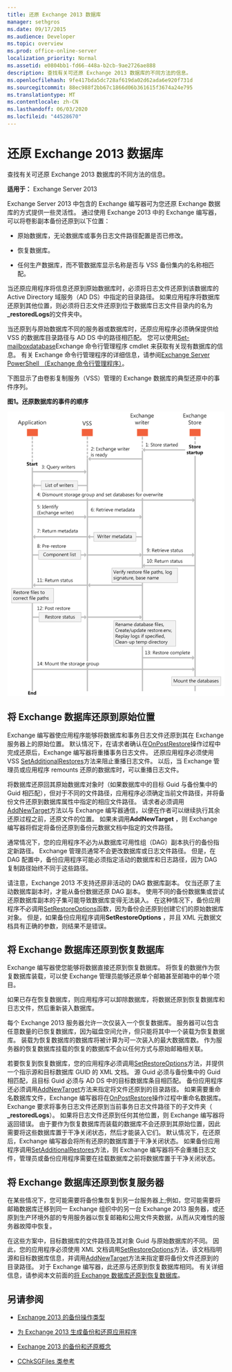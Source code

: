 ```yaml
---
title: 还原 Exchange 2013 数据库
manager: sethgros
ms.date: 09/17/2015
ms.audience: Developer
ms.topic: overview
ms.prod: office-online-server
localization_priority: Normal
ms.assetid: e0804bb1-fd66-448a-b2cb-9ae2726ae888
description: 查找有关可还原 Exchange 2013 数据库的不同方法的信息。
ms.openlocfilehash: 9fe417bda5dc728af619da02d62ada6e920f731d
ms.sourcegitcommit: 88ec988f2bb67c1866d06b361615f3674a24e795
ms.translationtype: MT
ms.contentlocale: zh-CN
ms.lasthandoff: 06/03/2020
ms.locfileid: "44528670"
---
```

# <a name="restoring-exchange-2013-databases"></a>还原 Exchange 2013 数据库

查找有关可还原 Exchange 2013 数据库的不同方法的信息。 
  
**适用于：** Exchange Server 2013 
  
Exchange Server 2013 中包含的 Exchange 编写器可为您还原 Exchange 数据库的方式提供一些灵活性。 通过使用 Exchange 2013 中的 Exchange 编写器，可以将卷影副本备份还原到以下位置：
  
- 原始数据库，无论数据库或事务日志文件路径配置是否已修改。
    
- 恢复数据库。
    
- 任何生产数据库，而不管数据库显示名称是否与 VSS 备份集内的名称相匹配。
    
当还原应用程序将信息还原到原始数据库时，必须将日志文件还原到该数据库的 Active Directory 域服务（AD DS）中指定的目录路径。 如果应用程序将数据库还原到其他位置，则必须将日志文件还原到位于数据库日志文件目录内的名为 **_restoredLogs**的文件夹中。 
  
当还原到与原始数据库不同的服务器或数据库时，还原应用程序必须确保提供给 VSS 的数据库目录路径与 AD DS 中的路径相匹配。 您可以使用[Set-mailboxdatabase](https://technet.microsoft.com/library/bb124924%28v=exchg.150%29.aspx)Exchange 命令行管理程序 cmdlet 来获取有关现有数据库的信息。 有关 Exchange 命令行管理程序的详细信息，请参阅[Exchange Server PowerShell （Exchange 命令行管理程序）](https://docs.microsoft.com/powershell/exchange/exchange-server/exchange-management-shell?view=exchange-ps)。 
  
下图显示了由卷影复制服务（VSS）管理的 Exchange 数据库的典型还原中的事件序列。
  
**图1。还原数据库的事件的顺序**

![此图显示恢复过程的事件序列。该序列从 Exchange 存储启动开始，然后是继续经历 Exchange 编写器、VSS 和客户端应用程序之间的多个步骤。](media/VSS_StoreWriterRestore.gif)
  
## <a name="restoring-exchange-databases-to-the-original-location"></a>将 Exchange 数据库还原到原始位置
<a name="bk_OriginalLocation"> </a>

Exchange 编写器使应用程序能够将数据库和事务日志文件还原到其在 Exchange 服务器上的原始位置。 默认情况下，在请求者确认在[OnPostRestore](https://msdn.microsoft.com/library/windows/desktop/aa381566%28v=vs.85%29.aspx)操作过程中完成还原后，Exchange 编写器将重播事务日志文件。 还原应用程序必须使用 VSS [SetAdditionalRestores](https://msdn.microsoft.com/library/windows/desktop/aa382829%28v=vs.85%29.aspx)方法来阻止重播日志文件。 以后，当 Exchange 管理员或应用程序 remounts 还原的数据库时，可以重播日志文件。 
  
将数据库还原回其原始数据库对象时（如果数据库中的目标 Guid 与备份集中的 Guid 相匹配），但对于不同的文件路径，应用程序必须确定当前文件路径，并将备份文件还原到数据库属性中指定的相应文件路径。 请求者必须调用[AddNewTarget](https://msdn.microsoft.com/library/windows/desktop/aa382648%28v=vs.85%29.aspx)方法以与 Exchange 编写器通信，以便在作者可以继续执行其余还原过程之前，还原文件的位置。 如果未调用**AddNewTarget** ，则 Exchange 编写器将假定将备份还原到备份元数据文档中指定的文件路径。 
  
通常情况下，您的应用程序不必为从数据库可用性组（DAG）副本执行的备份指定新路径。 Exchange 管理员通常不会更改数据库或日志文件路径。 但是，在 DAG 配置中，备份应用程序可能必须指定活动的数据库和日志路径，因为 DAG 复制路径始终不同于这些路径。
  
请注意，Exchange 2013 不支持还原非活动的 DAG 数据库副本。 仅当还原了主动数据库副本时，才能从备份数据还原 DAG 副本。 使用不同的备份数据集或尝试还原数据库副本的子集可能导致数据库变得无法装入。 在这种情况下，备份应用程序不必调用[SetRestoreOptions](https://msdn.microsoft.com/library/windows/desktop/aa382856%28v=vs.85%29.aspx)函数，因为备份会还原到创建它们的原始数据库对象。 但是，如果备份应用程序调用**SetRestoreOptions** ，并且 XML 元数据文档具有正确的参数，则结果不是错误。 
  
## <a name="restoring-exchange-databases-to-a-recovery-database"></a>将 Exchange 数据库还原到恢复数据库
<a name="bk_RecoveryDatabase"> </a>

Exchange 编写器使您能够将数据直接还原到恢复数据库。 将恢复的数据作为恢复数据库装载，可以使 Exchange 管理员能够还原单个邮箱甚至邮箱中的单个项目。
  
如果已存在恢复数据库，则应用程序可以卸除数据库，将数据还原到恢复数据库和日志文件，然后重新装入数据库。
  
每个 Exchange 2013 服务器允许一次仅装入一个恢复数据库。 服务器可以包含任意数量的已恢复数据库，因为磁盘空间允许，但只能将其中一个装载为恢复数据库。 装载为恢复数据库的数据库将被计算为可一次装入的最大数据库数。 作为服务器的恢复数据库挂载的恢复的数据库不会以任何方式与原始邮箱相关联。
  
若要恢复到恢复数据库，您的应用程序必须调用[SetRestoreOptions](https://msdn.microsoft.com/library/windows/desktop/aa382856%28v=vs.85%29.aspx)方法，并提供一个指示源和目标数据库 GUID 的 XML 文档。 源 Guid 必须与备份集中的 Guid 相匹配，且目标 Guid 必须与 AD DS 中的目标数据库条目相匹配。 备份应用程序还必须调用[AddNewTarget](https://msdn.microsoft.com/library/windows/desktop/aa382648%28v=vs.85%29.aspx)方法来指定将文件还原到的目录路径。 如果需要重命名数据库文件，Exchange 编写器将在[OnPostRestore](https://msdn.microsoft.com/library/windows/desktop/aa381566%28v=vs.85%29.aspx)操作过程中重命名数据库。 Exchange 要求将事务日志文件还原到当前事务日志文件路径下的子文件夹（ **_restoredLogs**）。 如果将日志文件还原到任何其他位置，则 Exchange 编写器将返回错误。 由于要作为恢复数据库而装载的数据库不会还原到其原始位置，因此需要将这些数据库置于干净关闭状态，然后才能装入它们。 默认情况下，在还原后，Exchange 编写器会将所有还原的数据库置于干净关闭状态。 如果备份应用程序调用[SetAdditionalRestores](https://msdn.microsoft.com/library/windows/desktop/aa382829%28v=vs.85%29.aspx)方法，则 Exchange 编写器将不会重播日志文件，管理员或备份应用程序需要在挂载数据库之前将数据库置于干净关闭状态。 
  
## <a name="restoring-exchange-databases-to-a-recovery-server"></a>将 Exchange 数据库还原到恢复服务器
<a name="bk_RecoveryServer"> </a>

在某些情况下，您可能需要将备份集恢复到另一台服务器上;例如，您可能需要将邮箱数据库迁移到同一 Exchange 组织中的另一台 Exchange 2013 服务器，或还原到生产环境外部的专用服务器以恢复邮箱和公用文件夹数据，从而从灾难性的服务器故障中恢复。 
  
在这些方案中，目标数据库的文件路径及其对象 Guid 与原始数据库的不同。 因此，您的应用程序必须使用 XML 文档调用[SetRestoreOptions](https://msdn.microsoft.com/library/windows/desktop/aa382856%28v=vs.85%29.aspx)方法，该文档指明源和目标数据库信息，并调用[AddNewTarget](https://msdn.microsoft.com/library/windows/desktop/aa382648%28v=vs.85%29.aspx)方法来指定要将备份文件还原到的目录路径。 对于 Exchange 编写器，此还原与还原到恢复数据库相同。 有关详细信息，请参阅本文前面的[将 Exchange 数据库还原到恢复数据库](restoring-exchange-2013-databases.md#bk_RecoveryDatabase)。 
  
## <a name="see-also"></a>另请参阅
<a name="bk_AdditionalResources"> </a>

- [Exchange 2013 的备份操作类型](types-of-backup-operations-for-exchange-2013.md)
    
- [为 Exchange 2013 生成备份和还原应用程序](build-backup-and-restore-applications-for-exchange-2013.md)
    
- [Exchange 2013 的备份和还原概念](backup-and-restore-concepts-for-exchange-2013.md)
    
- [CChkSGFiles 类参考](cchksgfiles-class-reference.md)
    

